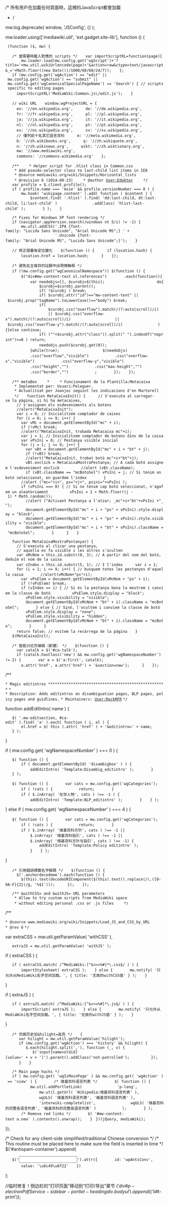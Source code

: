 /\* 所有用戶在加載任何頁面時，這裡的JavaScript都會加載

  - /

mw.log.deprecate( window, 'JSConfig', {} );

mw.loader.using(\['mediawiki.util', 'ext.gadget.site-lib'\], function () {

` (function ($, mw) {`

`   /* 當需要時載入對應的 scripts */`
`   var importScriptRL=function(page){`
`       mw.loader.load(mw.config.get('wgScript')+'?title='+mw.util.wikiUrlencode(page)+'&action=raw&ctype=text/javascript&_='+Math.floor((new Date())/1000/60/60/24/7));`
`   };`
`   `
`   if (mw.config.get('wgAction') == "edit" || mw.config.get('wgAction') == "submit" || mw.config.get('wgCanonicalSpecialPageName') == 'Search') { // scripts specific to editing pages`
`     importScriptRL('MediaWiki:Common.js\/edit.js');`
`   }`

`   // wiki URL`
`   window.wgProjectURL = {`
`     en: '//en.wikipedia.org',`
`     de: '//de.wikipedia.org',`
`     fr: '//fr.wikipedia.org',`
`     pl: '//pl.wikipedia.org',`
`     ja: '//ja.wikipedia.org',`
`     it: '//it.wikipedia.org',`
`     nl: '//nl.wikipedia.org',`
`     pt: '//pt.wikipedia.org',`
`     es: '//es.wikipedia.org',`
`     sv: '//sv.wikipedia.org',`
`     // 僅列前十名其它語言百科`
`     m: '//meta.wikimedia.org',`
`     b: '//zh.wikibooks.org',`
`     q: '//zh.wikiquote.org',`
`     n: '//zh.wikinews.org',`
`     wikt: '//zh.wiktionary.org',`
`     mw: '//www.mediawiki.org',`
`     commons: '//commons.wikimedia.org'`
`   };`

`   /**`
`    * Helper script for .hlist class in Common.css`
`    * Add pseudo-selector class to last-child list items in IE8`
`    * @source mediawiki.org/wiki/Snippets/Horizontal_lists`
`    * @revision 6 (2014-08-23)`
`    * @author `[`User:Edokter`](https://zh.wikipedia.org/wiki/User:Edokter "wikilink")
`    */`
`   var profile = $.client.profile();`
`   if ( profile.name === 'msie' && profile.versionNumber === 8 ) {`
`       mw.hook( 'wikipage.content' ).add( function ( $content ) {`
`           $content.find( '.hlist' ).find( 'dd:last-child, dt:last-child, li:last-child' )`
`               .addClass( 'hlist-last-child' );`
`       } );`
`   }`

`   /* Fixes for Windows XP font rendering */`
`   if (navigator.appVersion.search(/windows nt 5/i) != -1) {`
`       mw.util.addCSS('.IPA {font-family: "Lucida Sans Unicode", "Arial Unicode MS";} ' + `
`                      '.Unicode {font-family: "Arial Unicode MS", "Lucida Sans Unicode";}');`
`   }`
`   `

`   // 修正摺疊後定位變化`
`   $(function () {`
`     if (location.hash) {`
`       location.href = location.hash;`
`     }`
`   });`

`   /* 避免在主條目的註腳中出現捲軸框 */`
`   if (!mw.config.get("wgCanonicalNamespace")) $(function () {`
`       `
`       $("div#mw-content-text ol.references")`
`       .each(function(){`
`           var needobjs=[], $curobj=$(this);`
`           `
`           do{`
`               $curobj=$curobj.parent();`
`               if( !$curobj ) break;`
`               if( $curobj.attr("id")=="mw-content-text" || $curobj.prop("tagName").toLowerCase()=="body") break;`
`               `
`               if(`
`                   $curobj.css("overflow").match(/(?:auto|scroll)/i)`
`                   || $curobj.css("overflow-x").match(/(?:auto|scroll)/i)`
`                   || $curobj.css("overflow-y").match(/(?:auto|scroll)/i)`
`               ){}else continue;`
`               `
`               if( (""+$curobj.attr("class")).split(" ").indexOf("noprint")>=0 ) return;`
`               `
`               needobjs.push($curobj.get(0));`
`               `
`           }while(true);`
`       `
`           $(needobjs)`
`           .css("overflow","visible")`
`           .css("overflow-x","visible")`
`           .css("overflow-y","visible")`
`           .css("height","")`
`           .css("max-height","")`
`           .css("border","")`
`           ;`
`       });`
`   });`

`   /** metaBox`
`    *`
`    * Funcionament de la Plantilla:Metacaixa`
`    * Implementat per: Usuari:Peleguer.`
`    * Actualitzat per Joanjoc seguint les indicacions d'en Martorell`
`    */`
`   function MetaCaixaInit() {`
`     // S'executa al carregar-se la pàgina, si hi ha metacaixes,`
`     // s'assignen els esdeveniments als botons`
`     //alert("MetaCaixaInit");`
`     var i = 0; // Inicialitzem comptador de caixes`
`     for (i = 0; i <= 9; i++) {`
`       var vMc = document.getElementById("mc" + i);`
`       if (!vMc) break;`
`       //alert("MetaCaixaInit, trobada Metacaixa mc"+i);`
`       var j = 1; // Inicialitzem comptador de botons dins de la caixa`
`       var vPsIni = 0; // Pestanya visible inicial`
`       for (j = 1; j <= 9; j++) {`
`         var vBt = document.getElementById("mc" + i + "bt" + j);`
`         if (!vBt) break;`
`         //alert("MetaCaixaInit, trobat botó mc"+i+"bt"+j);`
`         vBt.onclick = MetaCaixaMostraPestanya; // A cada botó assignem l'esdeveniment onclick`
`         //alert (vBt.className);`
`         if (vBt.className == "mcBotoSel") vPsIni = j; // Si tenim un botó seleccionat, en guardem l'index`
`       }`
`       //alert ("mc="+i+", ps="+j+", psini="+vPsIni );`
`       if (vPsIni === 0) { // Si no tenim cap botó seleccionat, n'agafem un aleatòriament`
`         vPsIni = 1 + Math.floor((j - 1) * Math.random());`
`         //alert ("Activant Pestanya a l'atzar; _mc"+i+"bt"+vPsIni +"_");`
`         document.getElementById("mc" + i + "ps" + vPsIni).style.display = "block";`
`         document.getElementById("mc" + i + "ps" + vPsIni).style.visibility = "visible";`
`         document.getElementById("mc" + i + "bt" + vPsIni).className = "mcBotoSel";`
`       }`
`     }`
`   }`

`   function MetaCaixaMostraPestanya() {`
`     // S'executa al clicar una pestanya,`
`     // aquella es fa visible i les altres s'oculten`
`     var vMcNom = this.id.substr(0, 3); // A partir del nom del botó, deduïm el nom de la caixa`
`     var vIndex = this.id.substr(5, 1); // I l'index`
`     var i = 1;`
`     for (i = 1; i <= 9; i++) { // busquem totes les pestanyes d'aquella caixa`
`       //alert(vMcNom+"ps"+i);`
`       var vPsElem = document.getElementById(vMcNom + "ps" + i);`
`       if (!vPsElem) break;`
`       if (vIndex == i) { // Si és la pestanya bona la mostrem i canviem la classe de botó`
`         vPsElem.style.display = "block";`
`         vPsElem.style.visibility = "visible";`
`         document.getElementById(vMcNom + "bt" + i).className = "mcBotoSel";`
`       } else { // Sinó, l'ocultem i canviem la classe de botó`
`         vPsElem.style.display = "none";`
`         vPsElem.style.visibility = "hidden";`
`         document.getElementById(vMcNom + "bt" + i).className = "mcBoto";`
`       }`
`     }`
`     return false; // evitem la recàrrega de la pàgina`
`   }`
`   $(MetaCaixaInit);`

`   /* 智能讨论页编辑（新建） */`
`   $(function () {`
`     var catalk = $('#ca-talk');`
`     if (catalk.hasClass('new') && mw.config.get('wgNamespaceNumber') != 2) {`
`       var a = $('a:first', catalk);`
`       a.attr('href', a.attr('href') + '&section=new');`
`     }`
`   });`

/\*\*

`* Magic editintros ****************************************************`
`*`
`* Description: Adds editintros on disambiguation pages, BLP pages, policy pages and guidlines.`
`* Maintainers: `[`User:RockMFR`](https://zh.wikipedia.org/wiki/User:RockMFR "wikilink")
`*/`

function addEditIntro( name ) {

`   $( '.mw-editsection, #ca-edit' ).find( 'a' ).each( function ( i, el ) {`
`       el.href = $( this ).attr( 'href' ) + '&editintro=' + name;`
`   } );`

}

if ( mw.config.get( 'wgNamespaceNumber' ) === 0 ) {

`   $( function () {`
`       if ( document.getElementById( 'disambigbox' ) ) {`
`           addEditIntro( 'Template:Disambig_editintro' );`
`       }`
`   } );`

`   $( function () {`
`       var cats = mw.config.get('wgCategories');`
`       if ( !cats ) {`
`           return;`
`       }`
`       if ( $.inArray( '在世人物', cats ) !== -1 ) {`
`           addEditIntro( 'Template:BLP_editintro' );`
`       }`
`   } );`

} else if ( mw.config.get( 'wgNamespaceNumber' ) === 4 ) {

`   $( function () {`
`       var cats = mw.config.get('wgCategories');`
`       if ( !cats ) {`
`           return;`
`       }`
`       if ( $.inArray( '维基百科方针', cats ) !== -1 ||`
`           $.inArray( '维基百科指引', cats ) !== -1 ||`
`           $.inArray( '维基百科方针与指引', cats ) !== -1) {`
`               addEditIntro( 'Template:Policy editintro' );`
`           }`
`   } );`

}

`   /* 引用錯誤標籤名字解碼 */`
`   $(function () {`
`     $('.anchordecodeme').each(function () {`
`       $(this).text(decodeURIComponent($(this).text().replace(/\.([0-9A-F]{2})/g, '%$1')));`
`     });`
`   });`

`   /** &withCSS= and &withJS= URL parameters`
`    * Allow to try custom scripts from MediaWiki space `
`    * without editing personal .css or .js files`
`    */`

/\*\*

`* @source www.mediawiki.org/wiki/Snippets/Load_JS_and_CSS_by_URL`
`* @rev 6`
`*/`

var extraCSS = mw.util.getParamValue( 'withCSS' ),

`   extraJS = mw.util.getParamValue( 'withJS' );`

if ( extraCSS ) {

`   if ( extraCSS.match( /^MediaWiki:[^&<>=%#]*\.css$/ ) ) {`
`       importStylesheet( extraCSS );`
`   } else {`
`       mw.notify( '只允许从MediaWiki名字空间加载。', { title: '无效的withCSS值' } );`
`   }`

}

if ( extraJS ) {

`   if ( extraJS.match( /^MediaWiki:[^&<>=%#]*\.js$/ ) ) {`
`       importScript( extraJS );`
`   } else {`
`       mw.notify( '只允许从MediaWiki名字空间加载。', { title: '无效的withJS值' } );`
`   }`

}

`   /* 页面历史加&hilight=高亮 */`
`   {`
`      var hilight = mw.util.getParamValue('hilight');`
`      if (mw.config.get('wgAction') === 'history' && hilight) {`
`         $.each(hilight.split(','), function (_, v) {`
`            $('input[name=oldid][value=' + v + ']').parent().addClass('not-patrolled');`
`         });`
`      }`
`   }`

`   /* Main page hacks */`
`   if ( mw.config.get( 'wgIsMainPage' ) && mw.config.get( 'wgAction' ) == 'view' ) {`
`       /* 维基百科语言列表 */`
`       $( function () {`
`           mw.util.addPortletLink(`
`               'p-lang',`
`               mw.util.getUrl( 'Wikipedia:维基百科语言列表' ),`
`               wgULS( '维基百科语言列表', '維基百科語言列表' ),`
`               'interwiki-completelist',`
`               wgULS( '维基百科的完整各语言列表', '維基百科的完整各語言列表' )`
`           );`
`       } );`
`       /* Remove red links */`
`       $( '#mw-content-text a.new' ).contents().unwrap();`
`   }`
` })(jQuery, mediaWiki);`

});

/\* Check for any client-side simplified/traditional Chinese conversion \*/ /\* This routine must be placed here to make sure the field is inserted in time \*/ $('\#antispam-container').append(

`   $('`<input type="text" />`').attr({`
`       id: 'wpAntiConv',`
`       value: '\u6c49\u6f22'`
`   })`

);

//临时修复！侧边栏的“打印页面”移动到“打印/导出”章节 $('div\#p-electronPdfService-sidebar-portlet-heading div.body ul').append($('li\#t-print'));